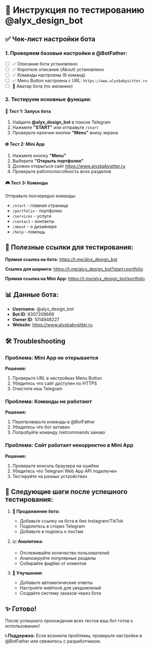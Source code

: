 # 🧪 Инструкция по тестированию @alyx_design_bot

## ✅ **Чек-лист настройки бота**

### **1. Проверяем базовые настройки в @BotFather:**
- [ ] ✅ Описание бота установлено
- [ ] ✅ Короткое описание (About) установлено  
- [ ] ✅ Команды настроены (6 команд)
- [ ] ✅ Menu Button настроена с URL: `https://www.alyxbabysitter.ru`
- [ ] 🔄 Аватар бота (по желанию)

### **2. Тестируем основные функции:**

#### **📱 Тест 1: Запуск бота**
1. Найдите **@alyx_design_bot** в поиске Telegram
2. Нажмите **"START"** или отправьте `/start`
3. Проверьте наличие кнопки **"Menu"** внизу экрана

#### **🌐 Тест 2: Mini App**
1. Нажмите кнопку **"Menu"** 
2. Выберите **"Открыть портфолио"**
3. Должен открыться сайт https://www.alyxbabysitter.ru
4. Проверьте работоспособность всех разделов

#### **🎮 Тест 3: Команды**
Отправьте поочередно команды:
- `/start` - главная страница
- `/portfolio` - портфолио  
- `/services` - услуги
- `/contact` - контакты
- `/about` - о дизайнере
- `/help` - помощь

## 🔗 **Полезные ссылки для тестирования:**

**Прямая ссылка на бота:**
https://t.me/alyx_design_bot

**Ссылка для шаринга:**
https://t.me/alyx_design_bot?start=portfolio

**Прямая ссылка на Mini App:**
https://t.me/alyx_design_bot/portfolio

## 📊 **Данные бота:**
- **Username**: @alyx_design_bot
- **Bot ID**: 8307209669
- **Owner ID**: 1014948227
- **Website**: https://www.alyxbabysitter.ru

## 🛠️ **Troubleshooting**

### **Проблема: Mini App не открывается**
**Решения:**
1. Проверьте URL в настройках Menu Button
2. Убедитесь что сайт доступен по HTTPS
3. Очистите кеш Telegram

### **Проблема: Команды не работают**
**Решения:**
1. Перепроверьте команды в @BotFather
2. Убедитесь что бот активен
3. Попробуйте команду /setcommands заново

### **Проблема: Сайт работает некорректно в Mini App**
**Решения:**
1. Проверьте консоль браузера на ошибки
2. Убедитесь что Telegram Web App API подключен
3. Тестируйте на разных устройствах

## 🎯 **Следующие шаги после успешного тестирования:**

1. **📢 Продвижение бота:**
   - Добавьте ссылку на бота в био Instagram/TikTok
   - Поделитесь в сториз Telegram 
   - Добавьте в подпись к постам

2. **📈 Аналитика:**
   - Отслеживайте количество пользователей
   - Анализируйте популярные разделы
   - Собирайте фидбек от клиентов

3. **🔄 Улучшения:**
   - Добавьте автоматические ответы
   - Настройте webhook для уведомлений
   - Создайте систему заказов через бота

## ✨ **Готово!**

После успешного прохождения всех тестов ваш бот готов к использованию!

**📞 Поддержка:** Если возникли проблемы, проверьте настройки в @BotFather или свяжитесь с разработчиком.